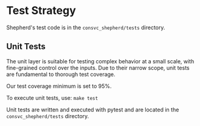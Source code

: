 # Test Strategy

Shepherd's test code is in the `consvc_shepherd/tests` directory.

## Unit Tests

The unit layer is suitable for testing complex behavior at a small scale, 
with fine-grained control over the inputs. 
Due to their narrow scope, unit tests are fundamental to thorough test coverage.

Our test coverage minimum is set to 95%.

To execute unit tests, use: `make test`

Unit tests are written and executed with pytest and are located in the `consvc_shepherd/tests`
directory.

